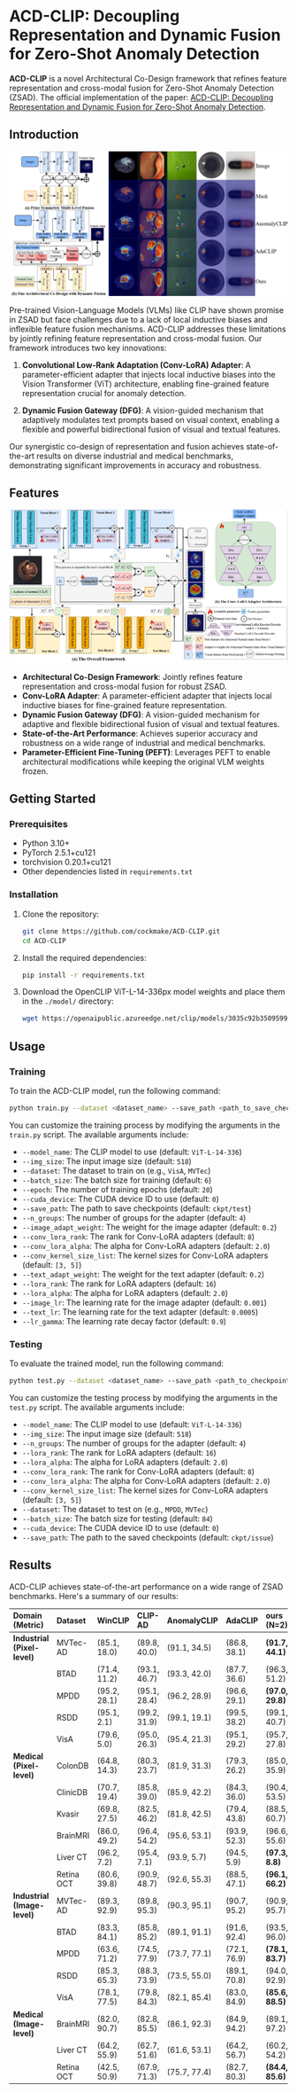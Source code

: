 # ACD-CLIP: Decoupling Representation and Dynamic Fusion for Zero-Shot Anomaly Detection

**ACD-CLIP** is a novel Architectural Co-Design framework that refines feature representation and cross-modal fusion for
Zero-Shot Anomaly Detection (ZSAD). The official implementation of the
paper: [ACD-CLIP: Decoupling Representation and Dynamic Fusion for Zero-Shot Anomaly Detection](https://github.com/cockmake/ACD-CLIP).

## Introduction

![motivation and result](./figures/figure_1.png)

Pre-trained Vision-Language Models (VLMs) like CLIP have shown promise in ZSAD but face challenges due to a lack of
local inductive biases and inflexible feature fusion mechanisms. ACD-CLIP addresses these limitations by jointly
refining feature representation and cross-modal fusion. Our framework introduces two key innovations:

1. **Convolutional Low-Rank Adaptation (Conv-LoRA) Adapter**: A parameter-efficient adapter that injects local inductive
   biases into the Vision Transformer (ViT) architecture, enabling fine-grained feature representation crucial for
   anomaly detection.

2. **Dynamic Fusion Gateway (DFG)**: A vision-guided mechanism that adaptively modulates text prompts based on visual
   context, enabling a flexible and powerful bidirectional fusion of visual and textual features.

Our synergistic co-design of representation and fusion achieves state-of-the-art results on diverse industrial and
medical benchmarks, demonstrating significant improvements in accuracy and robustness.

## Features

![framework](./figures/figure_2.png)

* **Architectural Co-Design Framework**: Jointly refines feature representation and cross-modal fusion for robust ZSAD.
* **Conv-LoRA Adapter**: A parameter-efficient adapter that injects local inductive biases for fine-grained feature
  representation.
* **Dynamic Fusion Gateway (DFG)**: A vision-guided mechanism for adaptive and flexible bidirectional fusion of visual
  and textual features.
* **State-of-the-Art Performance**: Achieves superior accuracy and robustness on a wide range of industrial and medical
  benchmarks.
* **Parameter-Efficient Fine-Tuning (PEFT)**: Leverages PEFT to enable architectural modifications while keeping the
  original VLM weights frozen.

## Getting Started

### Prerequisites

* Python 3.10+
* PyTorch 2.5.1+cu121
* torchvision 0.20.1+cu121
* Other dependencies listed in `requirements.txt`

### Installation

1. Clone the repository:
   ```bash
   git clone https://github.com/cockmake/ACD-CLIP.git
   cd ACD-CLIP
   ```

2. Install the required dependencies:
   ```bash
   pip install -r requirements.txt
   ```

3. Download the OpenCLIP ViT-L-14-336px model weights and place them in the `./model/` directory:
   ```bash
   wget https://openaipublic.azureedge.net/clip/models/3035c92b350959924f9f00213499208652fc7ea050643e8b385c2dac08641f02/ViT-L-14-336px.pt -P ./model/
   ```

## Usage

### Training

To train the ACD-CLIP model, run the following command:

```bash
python train.py --dataset <dataset_name> --save_path <path_to_save_checkpoints>
```

You can customize the training process by modifying the arguments in the `train.py` script. The available arguments
include:

* `--model_name`: The CLIP model to use (default: `ViT-L-14-336`)
* `--img_size`: The input image size (default: `518`)
* `--dataset`: The dataset to train on (e.g., `VisA`, `MVTec`)
* `--batch_size`: The batch size for training (default: `6`)
* `--epoch`: The number of training epochs (default: `20`)
* `--cuda_device`: The CUDA device ID to use (default: `0`)
* `--save_path`: The path to save checkpoints (default: `ckpt/test`)
* `--n_groups`: The number of groups for the adapter (default: `4`)
* `--image_adapt_weight`: The weight for the image adapter (default: `0.2`)
* `--conv_lora_rank`: The rank for Conv-LoRA adapters (default: `8`)
* `--conv_lora_alpha`: The alpha for Conv-LoRA adapters (default: `2.0`)
* `--conv_kernel_size_list`: The kernel sizes for Conv-LoRA adapters (default: `[3, 5]`)
* `--text_adapt_weight`: The weight for the text adapter (default: `0.2`)
* `--lora_rank`: The rank for LoRA adapters (default: `16`)
* `--lora_alpha`: The alpha for LoRA adapters (default: `2.0`)
* `--image_lr`: The learning rate for the image adapter (default: `0.001`)
* `--text_lr`: The learning rate for the text adapter (default: `0.0005`)
* `--lr_gamma`: The learning rate decay factor (default: `0.9`)

### Testing

To evaluate the trained model, run the following command:

```bash
python test.py --dataset <dataset_name> --save_path <path_to_checkpoints>
```

You can customize the testing process by modifying the arguments in the `test.py` script. The available arguments
include:

* `--model_name`: The CLIP model to use (default: `ViT-L-14-336`)
* `--img_size`: The input image size (default: `518`)
* `--n_groups`: The number of groups for the adapter (default: `4`)
* `--lora_rank`: The rank for LoRA adapters (default: `16`)
* `--lora_alpha`: The alpha for LoRA adapters (default: `2.0`)
* `--conv_lora_rank`: The rank for Conv-LoRA adapters (default: `8`)
* `--conv_lora_alpha`: The alpha for Conv-LoRA adapters (default: `2.0`)
* `--conv_kernel_size_list`: The kernel sizes for Conv-LoRA adapters (default: `[3, 5]`)
* `--dataset`: The dataset to test on (e.g., `MPDD`, `MVTec`)
* `--batch_size`: The batch size for testing (default: `84`)
* `--cuda_device`: The CUDA device ID to use (default: `0`)
* `--save_path`: The path to the saved checkpoints (default: `ckpt/issue`)

## Results

ACD-CLIP achieves state-of-the-art performance on a wide range of ZSAD benchmarks. Here's a summary of our results:

| Domain (Metric)              | Dataset    | WinCLIP      | CLIP-AD      | AnomalyCLIP  | AdaCLIP      | ours (N=2)       | ours (N=3)       | ours (N=4)       | ours (N=6)       |
|:-----------------------------|:-----------|:-------------|:-------------|:-------------|:-------------|:-----------------|:-----------------|:-----------------|:-----------------|
| **Industrial (Pixel-level)** | MVTec-AD   | (85.1, 18.0) | (89.8, 40.0) | (91.1, 34.5) | (86.8, 38.1) | **(91.7, 44.1)** | (91.4, 43.6)     | (90.9, 44.0)     | (90.0, 43.1)     |
|                              | BTAD       | (71.4, 11.2) | (93.1, 46.7) | (93.3, 42.0) | (87.7, 36.6) | (96.3, 51.2)     | (95.9, 51.2)     | **(96.5, 51.5)** | (94.6, 51.1)     |
|                              | MPDD       | (95.2, 28.1) | (95.1, 28.4) | (96.2, 28.9) | (96.6, 29.1) | **(97.0, 29.8)** | (96.3, 30.3)     | (96.1, 29.4)     | (96.6, 30.3)     |
|                              | RSDD       | (95.1, 2.1)  | (99.2, 31.9) | (99.1, 19.1) | (99.5, 38.2) | (99.1, 40.7)     | **(99.4, 41.3)** | (98.9, 40.4)     | (98.6, 40.1)     |
|                              | VisA       | (79.6, 5.0)  | (95.0, 26.3) | (95.4, 21.3) | (95.1, 29.2) | (95.7, 27.8)     | **(95.9, 29.6)** | (94.6, 27.5)     | (94.1, 27.3)     |
| **Medical (Pixel-level)**    | ColonDB    | (64.8, 14.3) | (80.3, 23.7) | (81.9, 31.3) | (79.3, 26.2) | (85.0, 35.9)     | **(85.1, 32.6)** | (83.3, 35.4)     | (80.7, 31.1)     |
|                              | ClinicDB   | (70.7, 19.4) | (85.8, 39.0) | (85.9, 42.2) | (84.3, 36.0) | (90.4, 53.5)     | (89.2, 54.0)     | **(89.8, 56.1)** | (85.0, 49.1)     |
|                              | Kvasir     | (69.8, 27.5) | (82.5, 46.2) | (81.8, 42.5) | (79.4, 43.8) | (88.5, 60.7)     | (88.8, 60.2)     | **(88.8, 61.3)** | (83.3, 54.8)     |
|                              | BrainMRI   | (86.0, 49.2) | (96.4, 54.2) | (95.6, 53.1) | (93.9, 52.3) | (96.6, 55.6)     | (95.3, 53.0)     | **(97.0, 61.0)** | (96.9, 56.1)     |
|                              | Liver CT   | (96.2, 7.2)  | (95.4, 7.1)  | (93.9, 5.7)  | (94.5, 5.9)  | **(97.3, 8.8)**  | (97.2, 7.5)      | (96.0, 6.8)      | (95.3, 6.2)      |
|                              | Retina OCT | (80.6, 39.8) | (90.9, 48.7) | (92.6, 55.3) | (88.5, 47.1) | **(96.1, 66.2)** | (93.7, 50.9)     | (91.3, 48.2)     | (91.5, 48.7)     |
| **Industrial (Image-level)** | MVTec-AD   | (89.3, 92.9) | (89.8, 95.3) | (90.3, 95.1) | (90.7, 95.2) | (90.9, 95.7)     | (90.7, 95.8)     | **(92.4, 96.8)** | (90.7, 95.7)     |
|                              | BTAD       | (83.3, 84.1) | (85.8, 85.2) | (89.1, 91.1) | (91.6, 92.4) | (93.5, 96.0)     | (94.9, 98.0)     | (93.3, 94.0)     | **(95.4, 98.2)** |
|                              | MPDD       | (63.6, 71.2) | (74.5, 77.9) | (73.7, 77.1) | (72.1, 76.9) | **(78.1, 83.7)** | (77.6, 82.3)     | (74.7, 79.0)     | (74.8, 78.2)     |
|                              | RSDD       | (85.3, 65.3) | (88.3, 73.9) | (73.5, 55.0) | (89.1, 70.8) | (94.0, 92.9)     | **(94.3, 92.7)** | (93.4, 92.2)     | (92.9, 91.9)     |
|                              | VisA       | (78.1, 77.5) | (79.8, 84.3) | (82.1, 85.4) | (83.0, 84.9) | **(85.6, 88.5)** | (85.5, 88.1)     | (83.0, 86.0)     | (84.1, 86.7)     |
| **Medical (Image-level)**    | BrainMRI   | (82.0, 90.7) | (82.8, 85.5) | (86.1, 92.3) | (84.9, 94.2) | (89.1, 97.2)     | (86.8, 96.9)     | **(88.1, 97.3)** | (87.3, 97.1)     |
|                              | Liver CT   | (64.2, 55.9) | (62.7, 51.6) | (61.6, 53.1) | (64.2, 56.7) | (60.2, 54.2)     | (65.8, 55.3)     | (64.4, 57.3)     | **(68.4, 58.9)** |
|                              | Retina OCT | (42.5, 50.9) | (67.9, 71.3) | (75.7, 77.4) | (82.7, 80.3) | **(84.4, 85.6)** | (81.1, 80.9)     | (80.3, 79.1)     | (82.0, 79.7)     |
